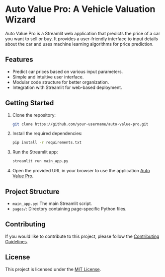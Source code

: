 # Auto Value Pro: A Vehicle Valuation Wizard

Auto Value Pro is a Streamlit web application that predicts the price of a car you want to sell or buy. It provides a user-friendly interface to input details about the car and uses machine learning algorithms for price prediction.

## Features

- Predict car prices based on various input parameters.
- Simple and intuitive user interface.
- Modular code structure for better organization.
- Integration with Streamlit for web-based deployment.

## Getting Started

1. Clone the repository:

    ```bash
    git clone https://github.com/your-username/auto-value-pro.git
    ```

2. Install the required dependencies:

    ```bash
    pip install -r requirements.txt
    ```

3. Run the Streamlit app:

    ```bash
    streamlit run main_app.py
    ```

4. Open the provided URL in your browser to use the application [Auto Value Pro](https://autovaluepro.streamlit.app/).

## Project Structure


- `main_app.py`: The main Streamlit script.
- `pages/`: Directory containing page-specific Python files.

## Contributing

If you would like to contribute to this project, please follow the [Contributing Guidelines](CONTRIBUTING.md).

## License

This project is licensed under the [MIT License](LICENSE).
